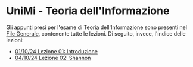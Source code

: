 # UniMi - Teoria dell'Informazione
Gli appunti presi per l'esame di Teoria dell'Informazione sono presenti nel [File Generale](https://github.com/Alit54/UniMi---Teoria-dell-Informazione/blob/develop/appunti.md), contenente tutte le lezioni. Di seguito, invece, l'indice delle lezioni:
<br>
- [01/10/24 Lezione 01: Introduzione](https://github.com/Alit54/UniMi---Teoria-dell-Informazione/blob/develop/Lezioni/Lez01.md)
- [04/10/24 Lezione 02: Shannon](https://github.com/Alit54/UniMi---Teoria-dell-Informazione/blob/develop/Lezioni/Lez02.md)

